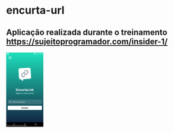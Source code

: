 # encurta-url
## Aplicação realizada durante o treinamento https://sujeitoprogramador.com/insider-1/
<img src="https://github.com/leandrorodca/encurta-url/blob/main/screenshot-2021-06-07_14.10.26.026.png" width="100" >
